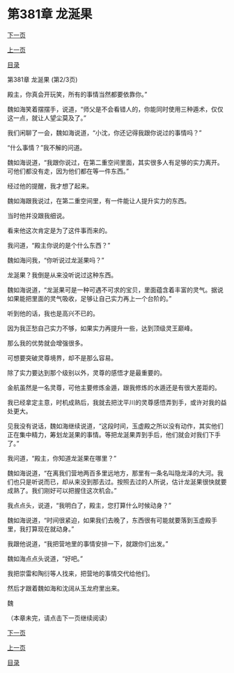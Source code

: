 <h1>第381章   龙涎果</h1>
            <div><p><a href="./1142_%E7%AC%AC381%E7%AB%A0_%E9%BE%99%E6%B6%8E%E6%9E%9C.md">下一页</a></p><p><a href="./1140_%E7%AC%AC381%E7%AB%A0_%E9%BE%99%E6%B6%8E%E6%9E%9C.md">上一页</a></p><p><a href="../">目录</a></p></div>
            <div><p>第381章   龙涎果 (第2/3页)</p><p>殿主，你真会开玩笑，所有的事情当然都要依靠你。”</p><p>魏如海笑着摆摆手，说道，“师父是不会看错人的，你能同时使用三种遁术，仅仅这一点，就让人望尘莫及了。”</p><p>我们闲聊了一会，魏如海说道，“小沈，你还记得我跟你说过的事情吗？”</p><p>“什么事情？”我不解的问道。</p><p>魏如海说道，“我跟你说过，在第二重空间里面，其实很多人有足够的实力离开。可他们都没有走，因为他们都在等一件东西。”</p><p>经过他的提醒，我才想了起来。</p><p>魏如海跟我说过，在第二重空间里，有一件能让人提升实力的东西。</p><p>当时他并没跟我细说。</p><p>看来他这次肯定是为了这件事而来的。</p><p>我问道，“殿主你说的是个什么东西？”</p><p>魏如海问我，“你听说过龙涎果吗？”</p><p>龙涎果？我倒是从来没听说过这种东西。</p><p>魏如海说道，“龙涎果可是一种可遇不可求的宝贝，里面蕴含着丰富的灵气。据说如果能把里面的灵气吸收，足够让自己实力再上一个台阶的。”</p><p>听到他的话，我也是高兴不已的。</p><p>因为我正愁自己实力不够，如果实力再提升一些，达到顶级灵王巅峰。</p><p>那么我的优势就会增强很多。</p><p>可想要突破灵尊境界，却不是那么容易。</p><p>除了实力要达到那个级别以外，灵尊的感悟才是最重要的。</p><p>金航虽然是一名灵尊，可他主要修炼金遁，跟我修炼的水遁还是有很大差距的。</p><p>我已经拿定主意，时机成熟后，我就去把沈平川的灵尊感悟弄到手，或许对我的益处更大。</p><p>见我没有说话，魏如海继续说道，“这段时间，玉虚殿之所以没有动作，其实他们正在集中精力，筹划龙涎果的事情。等把龙涎果弄到手后，他们就会对我们下手了。”</p><p>我问道，“殿主，你知道龙涎果在哪里？”</p><p>魏如海说道，“在离我们营地两百多里远地方，那里有一条名叫隐龙泽的大河。我们也只是听说而已，却从来没到那去过。按照去过的人所说，估计龙涎果很快就要成熟了。我们刚好可以把握住这次机会。”</p><p>我点点头，说道，“我明白了，殿主，您打算什么时候动身？”</p><p>魏如海说道，“时间很紧迫，如果我们去晚了，东西很有可能就要落到玉虚殿手里，我打算现在就动身。”</p><p>我跟他说道，“我把营地里的事情安排一下，就跟你们出发。”</p><p>魏如海点点头说道，“好吧。”</p><p>我把崇雷和陶衍等人找来，把营地的事情交代给他们。</p><p>然后才跟着魏如海和沈阔从玉龙府里出来。</p><p>魏</p><p>（本章未完，请点击下一页继续阅读）</p></div>
            <div><p><a href="./1142_%E7%AC%AC381%E7%AB%A0_%E9%BE%99%E6%B6%8E%E6%9E%9C.md">下一页</a></p><p><a href="./1140_%E7%AC%AC381%E7%AB%A0_%E9%BE%99%E6%B6%8E%E6%9E%9C.md">上一页</a></p><p><a href="../">目录</a></p></div>